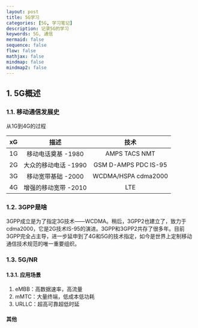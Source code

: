 ```yaml
---
layout: post
title: 5G学习
categories: [5G, 学习笔记]
description: 记录5G的学习
keywords: 5G, 通信
mermaid: false
sequence: false
flow: false
mathjax: false
mindmap: false
mindmap2: false
---
```


## 1. 5G概述

### 1.1. 移动通信发展史

从1G到4G的过程

| **xG** |       **描述**       |       **技术**       |
|:------:|:--------------------:|:--------------------:|
|   1G   |  移动电话奠基 -1980  |     AMPS TACS NMT    |
|   2G   | 大众的移动电话 -1990 | GSM D-AMPS PDC IS-95 |
|   3G   |  移动宽带基础 -2000  |  WCDMA/HSPA cdma2000 |
|   4G   | 增强的移动宽带 -2010 |          LTE         |

### 1.2. 3GPP是啥

3GPP成立是为了指定3G技术——WCDMA。稍后，3GPP2也建立了，致力于cdma2000，它是2G技术IS-95的演进。3GPP和3GPP2共存了很多年。目前3GPP完全占主导，进一步延申到了4G和5G的技术指定，如今是世界上定制移动通信技术规范的唯一重要组织。

### 1.3. 5G/NR

#### 1.3.1. 应用场景

1. eMBB：高数据速率，高流量
2. mMTC：大量终端，低成本低功耗
3. URLLC：超高可靠超低时延

#### 其他

